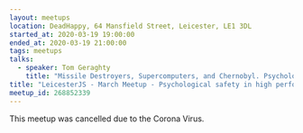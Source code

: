 ```yaml
---
layout: meetups
location: DeadHappy, 64 Mansfield Street, Leicester, LE1 3DL
started_at: 2020-03-19 19:00:00
ended_at: 2020-03-19 21:00:00
tags: meetups
talks:
  - speaker: Tom Geraghty
    title: "Missile Destroyers, Supercomputers, and Chernobyl. Psychological safety in high performance teams"
title: "LeicesterJS - March Meetup - Psychological safety in high performance teams"
meetup_id: 268852339
---
```


This meetup was cancelled due to the Corona Virus.
